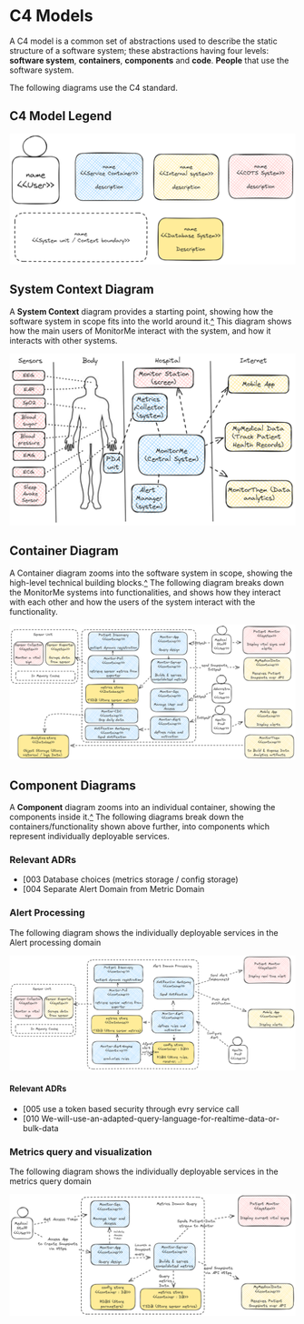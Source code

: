 # C4 Models

A C4 model is a common set of abstractions used to describe the static structure of a software system; these abstractions having four levels: **software system**, **containers**, **components** and **code**. **People** that use the software system.

The following diagrams use the C4 standard.

## C4 Model Legend

![C4Modelegend](../images/C4-legend)

## System Context Diagram

A **System Context** diagram provides a starting point, showing how the software system in scope fits into the world around it.[^](#expl) 
This diagram shows how the main users of MonitorMe interact with the system, and how it interacts with other systems.

![Context Diagram](../images/C4-system-context)

## Container Diagram

A Container diagram zooms into the software system in scope, showing the high-level technical building blocks.[^](#exp1) The following diagram breaks down the MonitorMe systems into functionalities, and shows how they interact with each other and how the users of the system interact with the functionality.

![Container Diagram](../images/C4-system-container)

## Component Diagrams

A **Component** diagram zooms into an individual container, showing the components inside it.[^](#expl)
The following diagrams break down the containers/functionality shown above further, into components which represent individually deployable services.

### Relevant ADRs

- [003 Database choices (metrics storage / config storage)
- [004 Separate Alert Domain from Metric Domain

### Alert Processing

The following diagram shows the individually deployable services in the Alert processing domain

![Component Diagram Alert](../images/C4-system-component-alert-processor)


#### Relevant ADRs

- [005 use a token based security through evry service call
- [010 We-will-use-an-adapted-query-language-for-realtime-data-or-bulk-data

### Metrics query and visualization

The following diagram shows the individually deployable services in the metrics query domain

![Component Diagram Metrics](../images/C4-system-component-query-viz)
